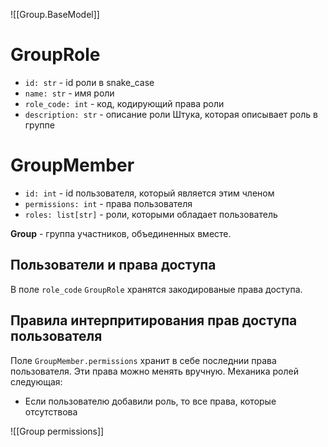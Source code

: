 ![[Group.BaseModel]]

# GroupRole
* `id: str` - id роли в snake_case
* `name: str` - имя роли
* `role_code: int` - код, кодирующий права роли
* `description: str` - описание роли
Штука, которая описывает роль в группе

# GroupMember
* `id: int` - id пользователя, который является этим членом
* `permissions: int` - права пользователя
* `roles: list[str]` - роли, которыми обладает пользователь


**Group** - группа участников, объединенных вместе.
## Пользователи и права доступа
В поле `role_code` `GroupRole` хранятся закодированые права доступа.
## Правила интерпритирования прав доступа пользователя
Поле `GroupMember.permissions` хранит в себе последнии права пользователя. Эти права можно менять вручную. Механика ролей следующая:
* Если пользователю добавили роль, то все права, которые отсутствова



![[Group permissions]]
